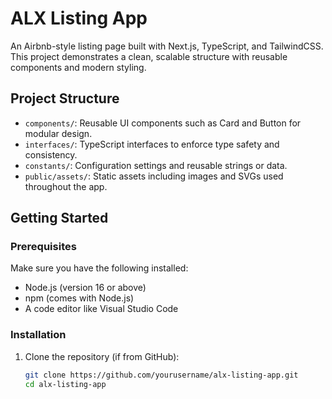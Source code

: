 # ALX Listing App

An Airbnb-style listing page built with Next.js, TypeScript, and TailwindCSS.  
This project demonstrates a clean, scalable structure with reusable components and modern styling.

## Project Structure

- `components/`: Reusable UI components such as Card and Button for modular design.
- `interfaces/`: TypeScript interfaces to enforce type safety and consistency.
- `constants/`: Configuration settings and reusable strings or data.
- `public/assets/`: Static assets including images and SVGs used throughout the app.

## Getting Started

### Prerequisites

Make sure you have the following installed:

- Node.js (version 16 or above)
- npm (comes with Node.js)
- A code editor like Visual Studio Code

### Installation

1. Clone the repository (if from GitHub):

   ```bash
   git clone https://github.com/yourusername/alx-listing-app.git
   cd alx-listing-app
